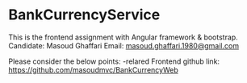 # BankCurrencyService

This is the frontend assignment with Angular framework & bootstrap. 
Candidate: Masoud Ghaffari 
Email: masoud.ghaffari.1980@gmail.com

Please consider the below points:
-relared Frontend github link: https://github.com/masoudmvc/BankCurrencyWeb
